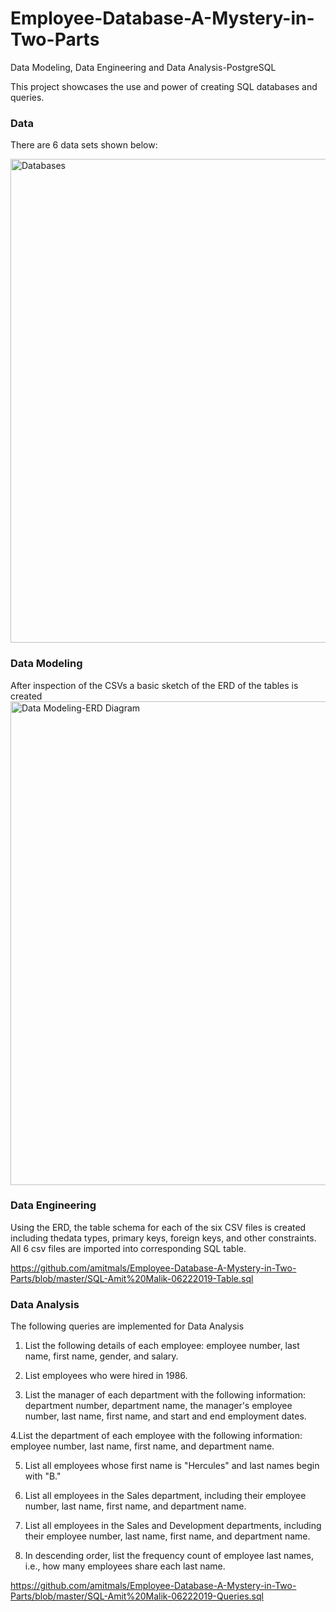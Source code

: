 # Employee-Database-A-Mystery-in-Two-Parts
Data Modeling, Data Engineering and Data Analysis-PostgreSQL

This project showcases the use and power of creating SQL databases and queries.

### Data
There are 6 data sets shown below:

<img width="774" alt="Databases" src="https://user-images.githubusercontent.com/46534353/60121210-6b421880-9737-11e9-9728-b7ac5592e7ee.png">


### Data Modeling
After inspection of the CSVs a basic sketch of the ERD of the tables is created
<img width="774" alt="Data Modeling-ERD Diagram" src="https://user-images.githubusercontent.com/46534353/60121324-a7757900-9737-11e9-919d-05ab96c0e5a8.png">


### Data Engineering
Using the ERD, the table schema for each of the six CSV files is created including thedata types, primary keys, foreign keys, and other constraints. All 6 csv files are imported into corresponding SQL table.

https://github.com/amitmals/Employee-Database-A-Mystery-in-Two-Parts/blob/master/SQL-Amit%20Malik-06222019-Table.sql

### Data Analysis
The following queries are implemented for Data Analysis

1. List the following details of each employee: employee number, last name, first name, gender, and salary.

2. List employees who were hired in 1986.

3. List the manager of each department with the following information: department number, department name, the manager's employee number, last name, first name, and start and end employment dates.

4.List the department of each employee with the following information: employee number, last name, first name, and department name.

5. List all employees whose first name is "Hercules" and last names begin with "B."

6. List all employees in the Sales department, including their employee number, last name, first name, and department name.

7. List all employees in the Sales and Development departments, including their employee number, last name, first name, and department name.

8. In descending order, list the frequency count of employee last names, i.e., how many employees share each last name.

https://github.com/amitmals/Employee-Database-A-Mystery-in-Two-Parts/blob/master/SQL-Amit%20Malik-06222019-Queries.sql
